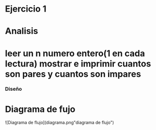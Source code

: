 # Ejercicio 1

# Analisis
 # leer un n numero entero(1 en cada lectura) mostrar e imprimir cuantos son pares y cuantos son impares

### Diseño

# Diagrama de fujo
![Diagrama de flujo](diagrama.png"diagrama de flujo")
